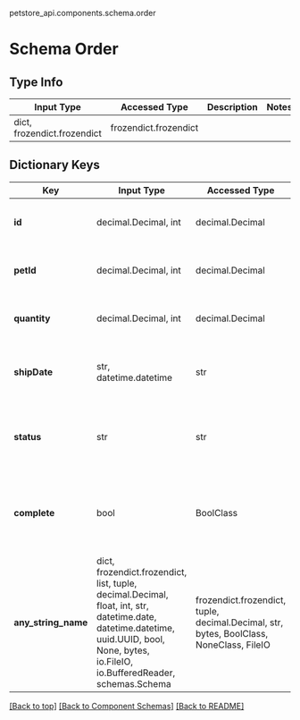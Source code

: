 petstore_api.components.schema.order
# Schema Order

## Type Info
Input Type | Accessed Type | Description | Notes
------------ | ------------- | ------------- | -------------
dict, frozendict.frozendict | frozendict.frozendict |  |

## Dictionary Keys
Key | Input Type | Accessed Type | Description | Notes
------------ | ------------- | ------------- | ------------- | -------------
**id** | decimal.Decimal, int | decimal.Decimal |  | [optional] value must be a 64 bit integer
**petId** | decimal.Decimal, int | decimal.Decimal |  | [optional] value must be a 64 bit integer
**quantity** | decimal.Decimal, int | decimal.Decimal |  | [optional] value must be a 32 bit integer
**shipDate** | str, datetime.datetime | str |  | [optional] value must conform to RFC-3339 date-time
**status** | str | str | Order Status | [optional] must be one of ["placed", "approved", "delivered"]
**complete** | bool | BoolClass |  | [optional] if omitted the server will use the default value of false
**any_string_name** | dict, frozendict.frozendict, list, tuple, decimal.Decimal, float, int, str, datetime.date, datetime.datetime, uuid.UUID, bool, None, bytes, io.FileIO, io.BufferedReader, schemas.Schema | frozendict.frozendict, tuple, decimal.Decimal, str, bytes, BoolClass, NoneClass, FileIO | any string name can be used but the value must be the correct type | [optional]

[[Back to top]](#top) [[Back to Component Schemas]](../../../README.md#Component-Schemas) [[Back to README]](../../../README.md)
